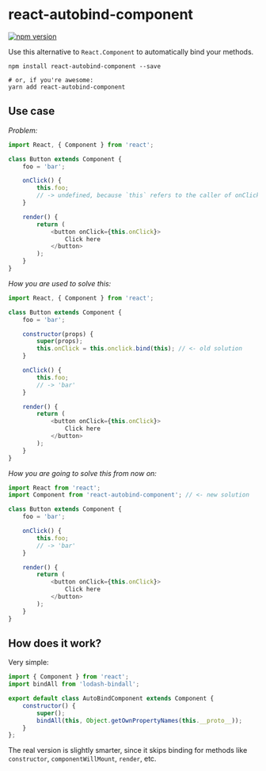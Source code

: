 react-autobind-component
==========

[![npm version](https://badge.fury.io/js/powercheck.svg)](https://badge.fury.io/js/powercheck)

Use this alternative to `React.Component` to automatically bind your methods.

```shell
npm install react-autobind-component --save

# or, if you're awesome:
yarn add react-autobind-component
```

## Use case

*Problem:*
```js
import React, { Component } from 'react';

class Button extends Component {
    foo = 'bar';

    onClick() {
        this.foo;
        // -> undefined, because `this` refers to the caller of onClick
    }

    render() {
        return (
            <button onClick={this.onClick}>
                Click here
            </button>
        );
    }
}
```

*How you are used to solve this:*
```js
import React, { Component } from 'react';

class Button extends Component {
    foo = 'bar';

    constructor(props) {
        super(props);
        this.onClick = this.onclick.bind(this); // <- old solution
    }

    onClick() {
        this.foo;
        // -> 'bar'
    }

    render() {
        return (
            <button onClick={this.onClick}>
                Click here
            </button>
        );
    }
}
```

*How you are going to solve this from now on:*
```js
import React from 'react';
import Component from 'react-autobind-component'; // <- new solution

class Button extends Component {
    foo = 'bar';

    onClick() {
        this.foo;
        // -> 'bar'
    }

    render() {
        return (
            <button onClick={this.onClick}>
                Click here
            </button>
        );
    }
}
```

## How does it work?

Very simple:

```js
import { Component } from 'react';
import bindAll from 'lodash-bindall';

export default class AutoBindComponent extends Component {
    constructor() {
        super();
        bindAll(this, Object.getOwnPropertyNames(this.__proto__));
    }
};
```

The real version is slightly smarter, since it skips binding for methods like `constructor`, `componentWillMount`, `render`, etc.
